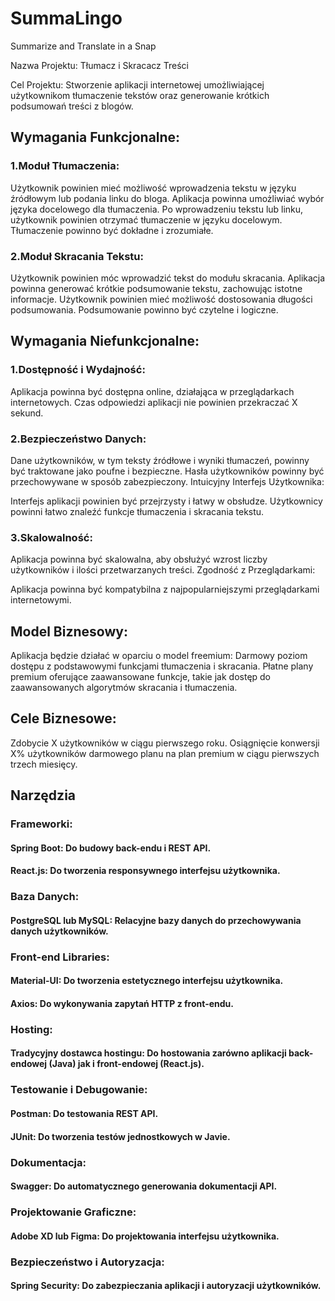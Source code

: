 # SummaLingo
Summarize and Translate in a Snap

Nazwa Projektu: Tłumacz i Skracacz Treści

Cel Projektu: Stworzenie aplikacji internetowej umożliwiającej użytkownikom tłumaczenie tekstów oraz generowanie krótkich podsumowań treści z blogów.

## Wymagania Funkcjonalne:

### 1.Moduł Tłumaczenia:

Użytkownik powinien mieć możliwość wprowadzenia tekstu w języku źródłowym lub podania linku do bloga.
Aplikacja powinna umożliwiać wybór języka docelowego dla tłumaczenia.
Po wprowadzeniu tekstu lub linku, użytkownik powinien otrzymać tłumaczenie w języku docelowym.
Tłumaczenie powinno być dokładne i zrozumiałe.

### 2.Moduł Skracania Tekstu:

Użytkownik powinien móc wprowadzić tekst do modułu skracania.
Aplikacja powinna generować krótkie podsumowanie tekstu, zachowując istotne informacje.
Użytkownik powinien mieć możliwość dostosowania długości podsumowania.
Podsumowanie powinno być czytelne i logiczne.

## Wymagania Niefunkcjonalne:

### 1.Dostępność i Wydajność:

Aplikacja powinna być dostępna online, działająca w przeglądarkach internetowych.
Czas odpowiedzi aplikacji nie powinien przekraczać X sekund.

### 2.Bezpieczeństwo Danych:

Dane użytkowników, w tym teksty źródłowe i wyniki tłumaczeń, powinny być traktowane jako poufne i bezpieczne.
Hasła użytkowników powinny być przechowywane w sposób zabezpieczony.
Intuicyjny Interfejs Użytkownika:

Interfejs aplikacji powinien być przejrzysty i łatwy w obsłudze.
Użytkownicy powinni łatwo znaleźć funkcje tłumaczenia i skracania tekstu.

### 3.Skalowalność:

Aplikacja powinna być skalowalna, aby obsłużyć wzrost liczby użytkowników i ilości przetwarzanych treści.
Zgodność z Przeglądarkami:

Aplikacja powinna być kompatybilna z najpopularniejszymi przeglądarkami internetowymi.

## Model Biznesowy:

Aplikacja będzie działać w oparciu o model freemium:
Darmowy poziom dostępu z podstawowymi funkcjami tłumaczenia i skracania.
Płatne plany premium oferujące zaawansowane funkcje, takie jak dostęp do zaawansowanych algorytmów skracania i tłumaczenia.

## Cele Biznesowe:

Zdobycie X użytkowników w ciągu pierwszego roku.
Osiągnięcie konwersji X% użytkowników darmowego planu na plan premium w ciągu pierwszych trzech miesięcy.

## Narzędzia
### Frameworki:

#### Spring Boot: Do budowy back-endu i REST API.
#### React.js: Do tworzenia responsywnego interfejsu użytkownika.
### Baza Danych:
#### PostgreSQL lub MySQL: Relacyjne bazy danych do przechowywania danych użytkowników.
### Front-end Libraries:

#### Material-UI: Do tworzenia estetycznego interfejsu użytkownika.
#### Axios: Do wykonywania zapytań HTTP z front-endu.
### Hosting:
#### Tradycyjny dostawca hostingu: Do hostowania zarówno aplikacji back-endowej (Java) jak i front-endowej (React.js).
### Testowanie i Debugowanie:
#### Postman: Do testowania REST API.
#### JUnit: Do tworzenia testów jednostkowych w Javie.
### Dokumentacja:
#### Swagger: Do automatycznego generowania dokumentacji API.
### Projektowanie Graficzne:

#### Adobe XD lub Figma: Do projektowania interfejsu użytkownika.
### Bezpieczeństwo i Autoryzacja:

#### Spring Security: Do zabezpieczania aplikacji i autoryzacji użytkowników.
